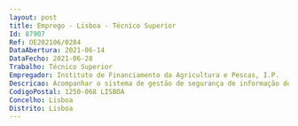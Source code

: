 ```yaml
--- 
layout: post
title: Emprego - Lisboa - Técnico Superior
Id: 87907
Ref: OE202106/0284
DataAbertura: 2021-06-14
DataFecho: 2021-06-28
Trabalho: Técnico Superior
Empregador: Instituto de Financiamento da Agricultura e Pescas, I.P.
Descricao: Acompanhar o sistema de gestão de segurança de informação do Departamento de Administração e Gestão de Recursos  implementar o sistema de gestão de continuidade de negócio.
CodigoPostal: 1250-068 LISBOA
Concelho: Lisboa
Distrito: Lisboa
--- 
```

